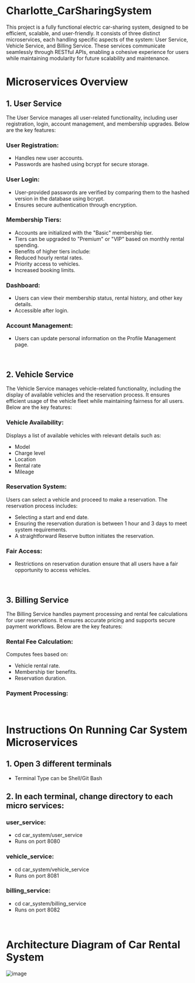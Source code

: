 # Charlotte_CarSharingSystem
This project is a fully functional electric car-sharing system, designed to be efficient, scalable, and user-friendly. It consists of three distinct microservices, each handling specific aspects of the system: User Service, Vehicle Service, and Billing Service. These services communicate seamlessly through RESTful APIs, enabling a cohesive experience for users while maintaining modularity for future scalability and maintenance.

# Microservices Overview
## 1. User Service
The User Service manages all user-related functionality, including user registration, login, account management, and membership upgrades. Below are the key features:

### User Registration:
- Handles new user accounts.
- Passwords are hashed using bcrypt for secure storage.

### User Login:
- User-provided passwords are verified by comparing them to the hashed version in the database using bcrypt.
- Ensures secure authentication through encryption.

### Membership Tiers:
- Accounts are initialized with the "Basic" membership tier.
- Tiers can be upgraded to "Premium" or "VIP" based on monthly rental spending.
- Benefits of higher tiers include:
- Reduced hourly rental rates.
- Priority access to vehicles.
- Increased booking limits.

### Dashboard:
- Users can view their membership status, rental history, and other key details.
- Accessible after login.

### Account Management:
- Users can update personal information on the Profile Management page.

<br>

## 2. Vehicle Service
The Vehicle Service manages vehicle-related functionality, including the display of available vehicles and the reservation process. It ensures efficient usage of the vehicle fleet while maintaining fairness for all users.  Below are the key features:

### Vehicle Availability:
Displays a list of available vehicles with relevant details such as:
- Model
- Charge level
- Location
- Rental rate
- Mileage

### Reservation System:
Users can select a vehicle and proceed to make a reservation. The reservation process includes:
- Selecting a start and end date.
- Ensuring the reservation duration is between 1 hour and 3 days to meet system requirements.
- A straightforward Reserve button initiates the reservation.

### Fair Access:
- Restrictions on reservation duration ensure that all users have a fair opportunity to access vehicles.

<br>

## 3. Billing Service
The Billing Service handles payment processing and rental fee calculations for user reservations. It ensures accurate pricing and supports secure payment workflows. Below are the key features:

### Rental Fee Calculation:
Computes fees based on:
- Vehicle rental rate.
- Membership tier benefits.
- Reservation duration.

### Payment Processing:

<br>

# Instructions On Running Car System Microservices
## 1. Open 3 different terminals
- Terminal Type can be Shell/Git Bash
  
## 2. In each terminal, change directory to each micro services:
   ### user_service:
   - cd car_system/user_service
   - Runs on port 8080

   ### vehicle_service:
   - cd car_system/vehicle_service
   - Runs on port 8081
  
   ### billing_service:
   - cd car_system/billing_service
   - Runs on port 8082

<br> 

# Architecture Diagram of Car Rental System
  ![image](https://github.com/user-attachments/assets/9b49281d-9ea3-443a-9671-b35238250a3a)


